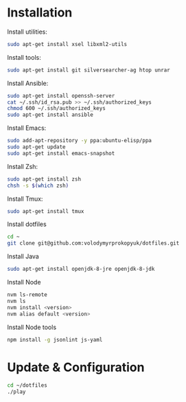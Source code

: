 # Installation

Install utilities:

```bash
sudo apt-get install xsel libxml2-utils
```

Install tools:

```bash
sudo apt-get install git silversearcher-ag htop unrar
```

Install Ansible:

```bash
sudo apt-get install openssh-server
cat ~/.ssh/id_rsa.pub >> ~/.ssh/authorized_keys
chmod 600 ~/.ssh/authorized_keys
sudo apt-get install ansible
```

Install Emacs:

```bash
sudo add-apt-repository -y ppa:ubuntu-elisp/ppa
sudo apt-get update
sudo apt-get install emacs-snapshot
```

Install Zsh:

```bash
sudo apt-get install zsh
chsh -s $(which zsh)
```

Install Tmux:

```bash
sudo apt-get install tmux
```

Install dotfiles

```bash
cd ~
git clone git@github.com:volodymyrprokopyuk/dotfiles.git
```

Install Java

```bash
sudo apt-get install openjdk-8-jre openjdk-8-jdk
```

Install Node

```bash
nvm ls-remote
nvm ls
nvm install <version>
nvm alias default <version>
```

Install Node tools

```bash
npm install -g jsonlint js-yaml
```

# Update & Configuration

```bash
cd ~/dotfiles
./play
```
